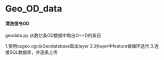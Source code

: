 # Geo_OD_data
#### 清洗信令OD

geodata.py 从数亿条OD数据中取出O==D的条目

1.使用osgeo.ogr从Geodatabase取出layer
2.对layer中feature做循环迭代
3.连接SQL数据库，并逐条上传

